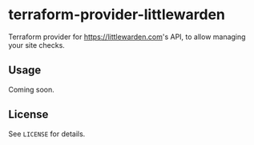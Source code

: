 # terraform-provider-littlewarden

Terraform provider for <https://littlewarden.com>'s API, to allow managing your site checks.

## Usage

Coming soon.

## License

See `LICENSE` for details.
